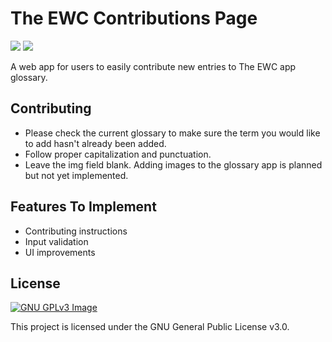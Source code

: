 # The EWC Contributions Page

<p align="left">
<img src="https://img.shields.io/github/languages/top/christopherlam888/the-ewc-contributions-page.svg" >
<a href="https://www.gnu.org/licenses/gpl-3.0" alt="License: GPLv3"><img src="https://img.shields.io/badge/License-GPL%20v3-blue.svg"></a>
</p>

A web app for users to easily contribute new entries to The EWC app glossary. 

## Contributing
- Please check the current glossary to make sure the term you would like to add hasn't already been added.
- Follow proper capitalization and punctuation.
- Leave the img field blank. Adding images to the glossary app is planned but not yet implemented.

## Features To Implement
- Contributing instructions
- Input validation
- UI improvements

## License
[![GNU GPLv3 Image](https://www.gnu.org/graphics/gplv3-127x51.png)](https://www.gnu.org/licenses/gpl-3.0.en.html)  

This project is licensed under the GNU General Public License v3.0.
